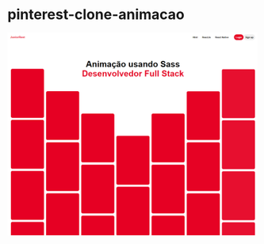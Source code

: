 # pinterest-clone-animacao

![Alt text](https://raw.githubusercontent.com/JuniorRibas/pinterest-clone-animacao/master/print/print1.png "Title")
